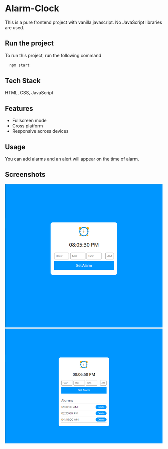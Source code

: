 # Alarm-Clock

This is a pure frontend project with vanilla javascript. No JavaScript libraries are used.


## Run the project

To run this project, run the following command

```bash
  npm start
```


## Tech Stack

 HTML, CSS, JavaScript


## Features

- Fullscreen mode
- Cross platform
- Responsive across devices


## Usage

You can add alarms and an alert will appear on the time of alarm.
## Screenshots

![App Screenshot](https://github.com/antu99g/Alarm-Clock/blob/master/assets/screenshot/AlarmClock1.png)
![App Screenshot](https://github.com/antu99g/Alarm-Clock/blob/master/assets/screenshot/AlarmClock2.png)

